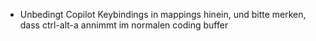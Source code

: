 - Unbedingt Copilot Keybindings in mappings hinein, und bitte merken, dass ctrl-alt-a annimmt im normalen coding buffer


